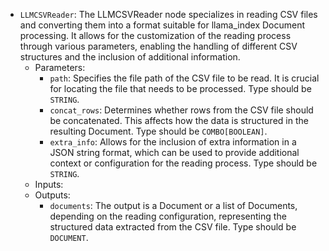 - `LLMCSVReader`: The LLMCSVReader node specializes in reading CSV files and converting them into a format suitable for llama_index Document processing. It allows for the customization of the reading process through various parameters, enabling the handling of different CSV structures and the inclusion of additional information.
    - Parameters:
        - `path`: Specifies the file path of the CSV file to be read. It is crucial for locating the file that needs to be processed. Type should be `STRING`.
        - `concat_rows`: Determines whether rows from the CSV file should be concatenated. This affects how the data is structured in the resulting Document. Type should be `COMBO[BOOLEAN]`.
        - `extra_info`: Allows for the inclusion of extra information in a JSON string format, which can be used to provide additional context or configuration for the reading process. Type should be `STRING`.
    - Inputs:
    - Outputs:
        - `documents`: The output is a Document or a list of Documents, depending on the reading configuration, representing the structured data extracted from the CSV file. Type should be `DOCUMENT`.
